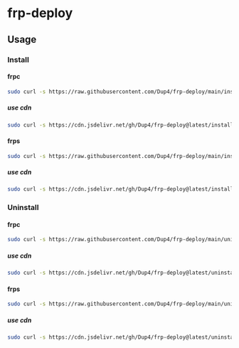 # frp-deploy

## Usage

### Install

#### frpc

```bash
sudo curl -s https://raw.githubusercontent.com/Dup4/frp-deploy/main/install.sh | bash -s -- -i frpc
```

##### use cdn

```bash
sudo curl -s https://cdn.jsdelivr.net/gh/Dup4/frp-deploy@latest/install.sh | bash -s -- -i frpc
```

#### frps

```bash
sudo curl -s https://raw.githubusercontent.com/Dup4/frp-deploy/main/install.sh | bash -s -- -i frps
```

##### use cdn

```bash
sudo curl -s https://cdn.jsdelivr.net/gh/Dup4/frp-deploy@latest/install.sh | bash -s -- -i frps
```

### Uninstall

#### frpc

```bash
sudo curl -s https://raw.githubusercontent.com/Dup4/frp-deploy/main/uninstall.sh | bash -s -- -i frpc
```

##### use cdn

```bash
sudo curl -s https://cdn.jsdelivr.net/gh/Dup4/frp-deploy@latest/uninstall.sh | bash -s -- -i frpc
```

#### frps

```bash
sudo curl -s https://raw.githubusercontent.com/Dup4/frp-deploy/main/uninstall.sh | bash -s -- -i frps
```

##### use cdn

```bash
sudo curl -s https://cdn.jsdelivr.net/gh/Dup4/frp-deploy@latest/uninstall.sh | bash -s -- -i frps
```

